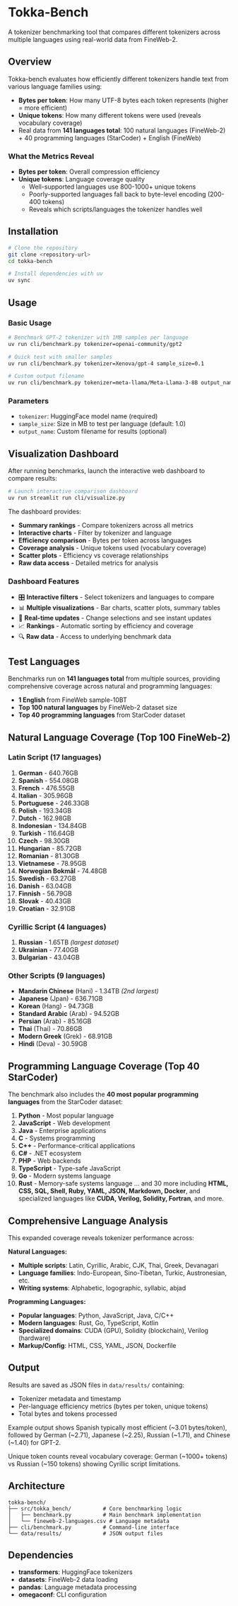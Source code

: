 # Tokka-Bench

A tokenizer benchmarking tool that compares different tokenizers across multiple languages using real-world data from FineWeb-2.

## Overview

Tokka-bench evaluates how efficiently different tokenizers handle text from various language families using:

- **Bytes per token**: How many UTF-8 bytes each token represents (higher = more efficient)
- **Unique tokens**: How many different tokens were used (reveals vocabulary coverage)
- Real data from **141 languages total**: 100 natural languages (FineWeb-2) + 40 programming languages (StarCoder) + English (FineWeb)

### What the Metrics Reveal

- **Bytes per token**: Overall compression efficiency
- **Unique tokens**: Language coverage quality
  - Well-supported languages use 800-1000+ unique tokens
  - Poorly-supported languages fall back to byte-level encoding (200-400 tokens)
  - Reveals which scripts/languages the tokenizer handles well

## Installation

```bash
# Clone the repository
git clone <repository-url>
cd tokka-bench

# Install dependencies with uv
uv sync
```

## Usage

### Basic Usage

```bash
# Benchmark GPT-2 tokenizer with 1MB samples per language
uv run cli/benchmark.py tokenizer=openai-community/gpt2

# Quick test with smaller samples
uv run cli/benchmark.py tokenizer=Xenova/gpt-4 sample_size=0.1

# Custom output filename
uv run cli/benchmark.py tokenizer=meta-llama/Meta-Llama-3-8B output_name=llama-results
```

### Parameters

- `tokenizer`: HuggingFace model name (required)
- `sample_size`: Size in MB to test per language (default: 1.0)
- `output_name`: Custom filename for results (optional)

## Visualization Dashboard

After running benchmarks, launch the interactive web dashboard to compare results:

```bash
# Launch interactive comparison dashboard
uv run streamlit run cli/visualize.py
```

The dashboard provides:

- **Summary rankings** - Compare tokenizers across all metrics
- **Interactive charts** - Filter by tokenizer and language
- **Efficiency comparison** - Bytes per token across languages
- **Coverage analysis** - Unique tokens used (vocabulary coverage)
- **Scatter plots** - Efficiency vs coverage relationships
- **Raw data access** - Detailed metrics for analysis

### Dashboard Features

- 🎛️ **Interactive filters** - Select tokenizers and languages to compare
- 📊 **Multiple visualizations** - Bar charts, scatter plots, summary tables
- 🚀 **Real-time updates** - Change selections and see instant updates
- 📈 **Rankings** - Automatic sorting by efficiency and coverage
- 🔍 **Raw data** - Access to underlying benchmark data

## Test Languages

Benchmarks run on **141 languages total** from multiple sources, providing comprehensive coverage across natural and programming languages:

- **1 English** from FineWeb sample-10BT
- **Top 100 natural languages** by FineWeb-2 dataset size  
- **Top 40 programming languages** from StarCoder dataset

## Natural Language Coverage (Top 100 FineWeb-2)

### Latin Script (17 languages)

1. **German** - 640.76GB
2. **Spanish** - 554.08GB
3. **French** - 476.55GB
4. **Italian** - 305.96GB
5. **Portuguese** - 246.33GB
6. **Polish** - 193.34GB
7. **Dutch** - 162.98GB
8. **Indonesian** - 134.84GB
9. **Turkish** - 116.64GB
10. **Czech** - 98.30GB
11. **Hungarian** - 85.72GB
12. **Romanian** - 81.30GB
13. **Vietnamese** - 78.95GB
14. **Norwegian Bokmål** - 74.48GB
15. **Swedish** - 63.27GB
16. **Danish** - 63.04GB
17. **Finnish** - 56.79GB
18. **Slovak** - 40.43GB
19. **Croatian** - 32.91GB

### Cyrillic Script (4 languages)

1. **Russian** - 1.65TB _(largest dataset)_
2. **Ukrainian** - 77.40GB
3. **Bulgarian** - 43.04GB

### Other Scripts (9 languages)

- **Mandarin Chinese** (Hani) - 1.34TB _(2nd largest)_
- **Japanese** (Jpan) - 636.71GB
- **Korean** (Hang) - 94.73GB
- **Standard Arabic** (Arab) - 94.52GB
- **Persian** (Arab) - 85.16GB
- **Thai** (Thai) - 70.86GB
- **Modern Greek** (Grek) - 68.91GB
- **Hindi** (Deva) - 30.59GB

## Programming Language Coverage (Top 40 StarCoder)

The benchmark also includes the **40 most popular programming languages** from the StarCoder dataset:

1. **Python** - Most popular language
2. **JavaScript** - Web development
3. **Java** - Enterprise applications
4. **C** - Systems programming
5. **C++** - Performance-critical applications
6. **C#** - .NET ecosystem
7. **PHP** - Web backends
8. **TypeScript** - Type-safe JavaScript
9. **Go** - Modern systems language
10. **Rust** - Memory-safe systems language
... and 30 more including **HTML, CSS, SQL, Shell, Ruby, YAML, JSON, Markdown, Docker**, and specialized languages like **CUDA, Verilog, Solidity, Fortran**, and more.

## Comprehensive Language Analysis

This expanded coverage reveals tokenizer performance across:

**Natural Languages:**
- **Multiple scripts**: Latin, Cyrillic, Arabic, CJK, Thai, Greek, Devanagari
- **Language families**: Indo-European, Sino-Tibetan, Turkic, Austronesian, etc.
- **Writing systems**: Alphabetic, logographic, syllabic, abjad

**Programming Languages:**
- **Popular languages**: Python, JavaScript, Java, C/C++
- **Modern languages**: Rust, Go, TypeScript, Kotlin
- **Specialized domains**: CUDA (GPU), Solidity (blockchain), Verilog (hardware)
- **Markup/Config**: HTML, CSS, YAML, JSON, Dockerfile

## Output

Results are saved as JSON files in `data/results/` containing:

- Tokenizer metadata and timestamp
- Per-language efficiency metrics (bytes per token, unique tokens)
- Total bytes and tokens processed

Example output shows Spanish typically most efficient (~3.01 bytes/token), followed by German (~2.71), Japanese (~2.25), Russian (~1.71), and Chinese (~1.40) for GPT-2.

Unique token counts reveal vocabulary coverage: German (~1000+ tokens) vs Russian (~150 tokens) showing Cyrillic script limitations.

## Architecture

```
tokka-bench/
├── src/tokka_bench/          # Core benchmarking logic
│   ├── benchmark.py          # Main benchmark implementation
│   └── fineweb-2-languages.csv # Language metadata
├── cli/benchmark.py          # Command-line interface
└── data/results/             # JSON output files
```

## Dependencies

- **transformers**: HuggingFace tokenizers
- **datasets**: FineWeb-2 data loading
- **pandas**: Language metadata processing
- **omegaconf**: CLI configuration
